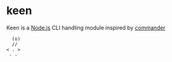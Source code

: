 # keen
Keen is a [Node.js](https://nodejs.org) CLI handling module inspired by [commander](https://www.npmjs.com/package/commander)

```
  (o)
  //
< . >
 - -
```